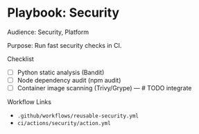  # Playbook: Security

 Audience: Security, Platform

 Purpose: Run fast security checks in CI.

 Checklist
 - [ ] Python static analysis (Bandit)
 - [ ] Node dependency audit (npm audit)
 - [ ] Container image scanning (Trivy/Grype) — # TODO integrate

 Workflow Links
 - `.github/workflows/reusable-security.yml`
 - `ci/actions/security/action.yml`


